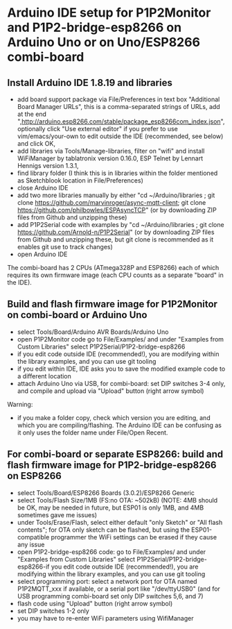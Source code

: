 # Arduino IDE setup for P1P2Monitor and P1P2-bridge-esp8266 on Arduino Uno or on Uno/ESP8266 combi-board

## Install Arduino IDE 1.8.19 and libraries
- add board support package via File/Preferences in text box "Additional Board Manager URLs", this is a comma-separated strings of URLs, add at the end
",http://arduino.esp8266.com/stable/package_esp8266com_index.json", optionally click "Use external editor"  if you prefer to use vim/emacs/your-own to edit outside the IDE (recommended, see below) and click OK,
- add libraries via Tools/Manage-libraries, filter on "wifi" and install WiFiManager by tablatronix version 0.16.0, ESP Telnet by Lennart Hennigs version 1.3.1,
- find library folder (I think this is in libraries within the folder mentioned as Sketchblook location in File/Preferences)
- close Arduino IDE
- add two more libraries manually by either "cd ~/Arduino/libraries ; git clone https://github.com/marvinroger/async-mqtt-client; git clone https://github.com/philbowles/ESPAsyncTCP" (or by downloading ZIP files from Github and unzipping these)
- add P1P2Serial code with examples by "cd ~/Arduino/libraries ; git clone https://github.com/Arnold-n/P1P2Serial" (or by downloading ZIP files from Github and unzipping these, but git clone is recommended as it enables git use to track changes)
- open Arduino IDE

The combi-board has 2 CPUs (ATmega328P and ESP8266) each of which requires its own firmware image (each CPU counts as a separate "board" in the IDE).

## Build and flash firmware image for P1P2Monitor on combi-board or Arduino Uno

- select Tools/Board/Arduino AVR Boards/Arduino Uno
- open P1P2Monitor code go to File/Examples/ and under "Examples from Custom Libraries" select P1P2Serial/P1P2-bridge-esp8266
- if you edit code outside IDE (recommended!), you are modifying within the library examples, and you can use git tooling
- if you edit within IDE, IDE asks you to save the modified example code to a different location
- attach Arduino Uno via USB, for combi-board: set DIP switches 3-4 only, and compile and upload via "Upload"  button (right arrow symbol)

Warning:
- if you make a folder copy, check which version you are editing, and which you are compiling/flashing. The Arduino IDE can be confusing as it only uses the folder name under File/Open Recent. 

## For combi-board or separate ESP8266: build and flash firmware image for P1P2-bridge-esp8266 on ESP8266

- select Tools/Board/ESP8266 Boards (3.0.2)/ESP8266 Generic
- select Tools/Flash Size/1MB (FS:no OTA: ~502kB) (NOTE: 4MB should be OK, may be needed in future, but ESP01 is only 1MB, and 4MB sometimes gave me issues)
- under Tools/Erase/Flash, select either default "only Sketch" or "All flash contents"; for OTA only sketch can be flashed, but using the ESP01-compatible programmer the WiFi settings can be erased if they cause any issue
- open P1P2-bridge-esp8266 code: go to File/Examples/ and under  "Examples from Custom Libraries" select P1P2Serial/P1P2-bridge-esp8266-if you edit code outside IDE (recommended!), you are modifying within the library examples, and you can use git tooling
- select programming port: select a network port for OTA named P1P2MQTT_xxx if available, or a serial port like "/dev/ttyUSB0" (and for USB programming combi-board set only DIP switches 5,6, and 7)
- flash code using "Upload" button (right arrow symbol)
- set DIP switches 1-2 only
- you may have to re-enter WiFi parameters using WifiManager
